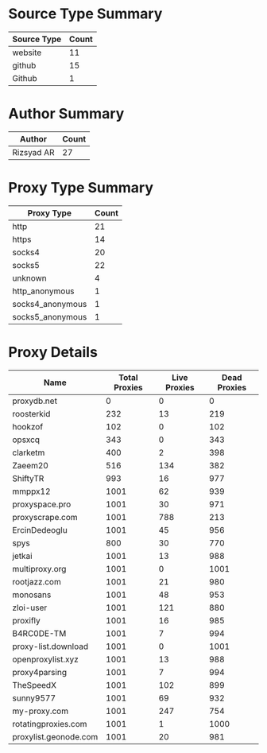# Source Type Summary

| Source Type | Count |
|-------------|-------|
| website | 11 |
| github | 15 |
| Github | 1 |


# Author Summary

| Author | Count |
|--------|-------|
| Rizsyad AR | 27 |


# Proxy Type Summary

| Proxy Type | Count |
|------------|-------|
| http | 21 |
| https | 14 |
| socks4 | 20 |
| socks5 | 22 |
| unknown | 4 |
| http_anonymous | 1 |
| socks4_anonymous | 1 |
| socks5_anonymous | 1 |


# Proxy Details

| Name | Total Proxies | Live Proxies | Dead Proxies |
|------|---------------|--------------|---------------|
| proxydb.net | 0 | 0 | 0 |
| roosterkid | 232 | 13 | 219 |
| hookzof | 102 | 0 | 102 |
| opsxcq | 343 | 0 | 343 |
| clarketm | 400 | 2 | 398 |
| Zaeem20 | 516 | 134 | 382 |
| ShiftyTR | 993 | 16 | 977 |
| mmppx12 | 1001 | 62 | 939 |
| proxyspace.pro | 1001 | 30 | 971 |
| proxyscrape.com | 1001 | 788 | 213 |
| ErcinDedeoglu | 1001 | 45 | 956 |
| spys | 800 | 30 | 770 |
| jetkai | 1001 | 13 | 988 |
| multiproxy.org | 1001 | 0 | 1001 |
| rootjazz.com | 1001 | 21 | 980 |
| monosans | 1001 | 48 | 953 |
| zloi-user | 1001 | 121 | 880 |
| proxifly | 1001 | 16 | 985 |
| B4RC0DE-TM | 1001 | 7 | 994 |
| proxy-list.download | 1001 | 0 | 1001 |
| openproxylist.xyz | 1001 | 13 | 988 |
| proxy4parsing | 1001 | 7 | 994 |
| TheSpeedX | 1001 | 102 | 899 |
| sunny9577 | 1001 | 69 | 932 |
| my-proxy.com | 1001 | 247 | 754 |
| rotatingproxies.com | 1001 | 1 | 1000 |
| proxylist.geonode.com | 1001 | 20 | 981 |
